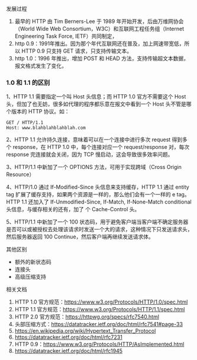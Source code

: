 发展过程

1. 最早的 HTTP 由 Tim Berners-Lee 于 1989 年开始开发，后由万维网协会（World Wide Web Consortium，W3C）和互联网工程任务组（Internet Engineering Task Force, IETF）共同制定，
2. http 0.9：1991年推出。因为那个年代互联网还在普及，加上网速带宽低，所以 HTTP 0.9 只支持 GET 请求，只支持传输文本。
3. http 1.0：1996 年推出，增加 POST 和 HEAD 方法，支持传输超文本数据，报文格式发生了变化，




### 1.0 和 1.1 的区别

1、HTTP 1.1 需要指定一个叫 Host 头信息；而 HTTP 1.0 官方不需要这个 Host 头，但加了也无妨，很多如代理的程序都乐意在报文中看到一个 Host 头不管是哪个版本的 HTTP 协议。如：

```
GET / HTTP/1.1
Host: www.blahblahblahblah.com
```

2、HTTP 1.1 允许持久连接，意味着可以在一个连接中进行多次 request 得到多个 response，在 HTTP 1.0 中，每个连接对应一个 request/response 对，每次 response 完连接就会关闭，因为 TCP 慢启动，这会导致很多效率问题。

3、HTTP/1.1 中新加了一个 OPTIONS 方法，可用于实现跨域（Cross Origin Resource）

4、HTTP/1.0 通过 If-Modified-Since 头信息来支持缓存，HTTP 1.1 通过 entity tag 扩展了缓存支持，如果两个资源是一样的，那么他们会有一个一样的 e tag。HTTP 1.1 还加入了 If-Unmodified-Since, If-Match, If-None-Match conditional 头信息，与缓存相关的还有，加了 个  Cache-Control 头。

5、HTTP/1.1 中新加了一个 100 状态码，用于避免客户端当客户端不确定服务器是否可以或被授权去处理该请求时发送一个大的请求，这种情况下只发送请求头，然后服务器返回 100 Continue，然后客户端再继续发送请求体。

其他区别

- 额外的新状态码
- 连接头
- 高级压缩支持


相关文档

1. HTTP 1.0 官方规范：https://www.w3.org/Protocols/HTTP/1.0/spec.html
2. HTTP 1.1 官方规范：https://www.w3.org/Protocols/HTTP/1.1/spec.html
3. HTTP 2.0 官方规范：https://httpwg.org/specs/rfc7540.html
4. 头部压缩方式：https://datatracker.ietf.org/doc/html/rfc7541#page-33
5. https://en.wikipedia.org/wiki/Hypertext_Transfer_Protocol
6. https://datatracker.ietf.org/doc/html/rfc7231
7. HTTP 0.9：https://www.w3.org/Protocols/HTTP/AsImplemented.html
8. https://datatracker.ietf.org/doc/html/rfc1945
